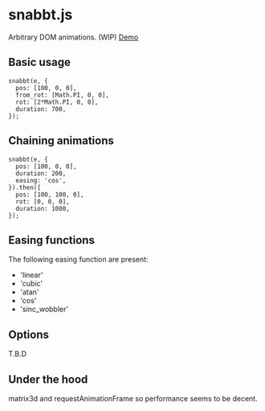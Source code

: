 snabbt.js
========
Arbitrary DOM animations. (WIP)
[Demo](http://daniel-lundin.github.io/snabbt.js/)


Basic usage
-----------

	snabbt(e, {
	  pos: [100, 0, 0],
	  from_rot: [Math.PI, 0, 0],
	  rot: [2*Math.PI, 0, 0],
	  duration: 700,
	});


Chaining animations
-------------------

    snabbt(e, {
	  pos: [100, 0, 0],
	  duration: 200,
	  easing: 'cos',
	}).then({
	  pos: [100, 100, 0],
	  rot: [0, 0, 0],
	  duration: 1000,
	});

Easing functions
----------------
The following easing function are present:

 - 'linear'
 - 'cubic'
 - 'atan'
 - 'cos'
 - 'sinc_wobbler'


Options
-------
T.B.D

Under the hood
--------------
matrix3d and requestAnimationFrame so performance seems to be decent.
